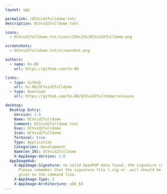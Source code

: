 ```yaml
---
layout: app

permalink: /OCVvid2fulldome.txt/
description: OCVvid2fulldome tool

icons:
  - OCVvid2fulldome.txt/icons/256x256/OCVvid2fulldome.png

screenshots:
  - OCVvid2fulldome.txt/screenshot.png

authors:
  - name: hn-88
    url: https://github.com/hn-88

links:
  - type: GitHub
    url: hn-88/OCVvid2fulldome
  - type: Download
    url: https://github.com/hn-88/OCVvid2fulldome/releases

desktop:
  Desktop Entry:
    Version: 1.0
    Name: OCVvid2fulldome
    Comment: OCVvid2fulldome tool
    Exec: OCVvid2fulldome
    Icon: OCVvid2fulldome
    Terminal: true
    Type: Application
    Categories: Development
    Name[en_IN]: OCVvid2fulldome
    X-AppImage-Version: 1.0
  AppImageHub:
    X-AppImage-Signature: no valid OpenPGP data found. the signature could not be verified.
      Please remember that the signature file (.sig or .asc) should be the first file
      given on the command line.
    X-AppImage-Type: 2
    X-AppImage-Architecture: x86_64
---
```

